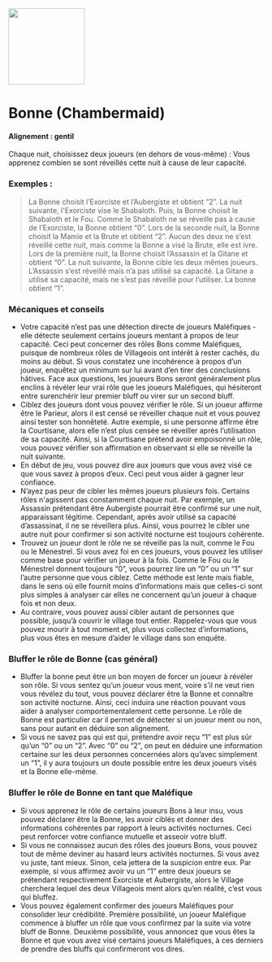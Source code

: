 <img src="https://github.com/brain-academy/wiki/blob/master/blood-on-the-clocktower/img/chambermaid.png?raw=true" height="150"> 

# Bonne (Chambermaid)
#### Alignement : gentil
Chaque nuit, choisissez deux joueurs (en dehors de vous-même) : Vous apprenez combien se sont réveillés cette nuit à cause de leur capacité.

### Exemples :
> La Bonne choisit l’Exorciste et l’Aubergiste et obtient “2”.
> La nuit suivante, l'Exorciste vise le Shabaloth. Puis, la Bonne choisit le Shabaloth et le Fou. Comme le Shabaloth ne se réveille pas à cause de l’Exorciste, la Bonne obtient “0”.
> Lors de la seconde nuit, la Bonne choisit la Mamie et la Brute et obtient “2”. Aucun des deux ne s’est réveillé cette nuit, mais comme la Bonne a visé la Brute, elle est ivre.
> Lors de la première nuit, la Bonne choisit l’Assassin et la Gitane et obtient “0”. La nuit suivante, la Bonne cible les deux mêmes joueurs. L’Assassin s’est réveillé mais n’a pas utilisé sa capacité. La Gitane a utilisé sa capacité, mais ne s’est pas réveillé pour l’utiliser. La bonne obtient “1”.

### Mécaniques et conseils
- Votre capacité n’est pas une détection directe de joueurs Maléfiques - elle détecte seulement certains joueurs mentant à propos de leur capacité. Ceci peut concerner des rôles Bons comme Maléfiques, puisque de nombreux rôles de Villageois ont intérêt à rester cachés, du moins au début. Si vous constatez une incohérence à propos d’un joueur, enquêtez un minimum sur lui avant d’en tirer des conclusions hâtives. Face aux questions, les joueurs Bons seront généralement plus enclins à révéler leur vrai rôle que les joueurs Maléfiques, qui hésiteront entre surenchérir leur premier bluff ou virer sur un second bluff.
- Ciblez des joueurs dont vous pouvez vérifier le rôle. Si un joueur affirme être le Parieur, alors il est censé se réveiller chaque nuit et vous pouvez ainsi tester son honnêteté. Autre exemple, si une personne affirme être la Courtisane, alors elle n’est plus censée se réveiller après l’utilisation de sa capacité. Ainsi, si la Courtisane prétend avoir empoisonné un rôle, vous pouvez vérifier son affirmation en observant si elle se réveille la nuit suivante.
- En début de jeu, vous pouvez dire aux joueurs que vous avez visé ce que vous savez à propos d’eux. Ceci peut vous aider à gagner leur confiance.
- N’ayez pas peur de cibler les mêmes joueurs plusieurs fois. Certains rôles n'agissent pas constamment chaque nuit. Par exemple, un Assassin prétendant être Aubergiste pourrait être confirmé sur une nuit, apparaissant légitime. Cependant, après avoir utilisé sa capacité d’assassinat, il ne se réveillera plus. Ainsi, vous pourrez le cibler une autre nuit pour confirmer si son activité nocturne est toujours cohérente.
- Trouvez un joueur dont le rôle ne se réveille pas la nuit, comme le Fou ou le Ménestrel. Si vous avez foi en ces joueurs, vous pouvez les utiliser comme base pour vérifier un joueur à la fois. Comme le Fou ou le Ménestrel donnent toujours “0”, vous pourrez lire un “0” ou un “1” sur l’autre personne que vous ciblez. Cette méthode est lente mais fiable, dans le sens où elle fournit moins d’informations mais que celles-ci sont plus simples à analyser car elles ne concernent qu’un joueur à chaque fois et non deux.
- Au contraire, vous pouvez aussi cibler autant de personnes que possible, jusqu’à couvrir le village tout entier. Rappelez-vous que vous pouvez mourir à tout moment et, plus vous collectez d’informations, plus vous êtes en mesure d’aider le village dans son enquête.

### Bluffer le rôle de Bonne (cas général)
- Bluffer la bonne peut être un bon moyen de forcer un joueur à révéler son rôle. Si vous sentez qu’un joueur vous ment, voire s’il ne veut rien vous révélez du tout, vous pouvez déclarer être la Bonne et connaître son activité nocturne. Ainsi, ceci induira une réaction pouvant vous aider à analyser comportementalement cette personne. Le rôle de Bonne est particulier car il permet de détecter si un joueur ment ou non, sans pour autant en déduire son alignement.
- Si vous ne savez pas qui est qui, prétendre avoir reçu “1” est plus sûr qu’un “0” ou un “2”. Avec “0” ou “2”, on peut en déduire une information certaine sur les deux personnes concernées alors qu’avec simplement un “1”, il y aura toujours un doute possible entre les deux joueurs visés et la Bonne elle-même.

### Bluffer le rôle de Bonne en tant que Maléfique
- Si vous apprenez le rôle de certains joueurs Bons à leur insu, vous pouvez déclarer être la Bonne, les avoir ciblés et donner des informations cohérentes par rapport à leurs activités nocturnes. Ceci peut renforcer votre confiance mutuelle et asseoir votre bluff.
- Si vous ne connaissez aucun des rôles des joueurs Bons, vous pouvez tout de même deviner au hasard leurs activités nocturnes. Si vous avez vu juste, tant mieux. Sinon, cela jettera de la suspicion entre eux. Par exemple, si vous affirmez avoir vu un “1” entre deux joueurs se prétendant respectivement Exorciste et Aubergiste, alors le Village cherchera lequel des deux Villageois ment alors qu’en réalité, c’est vous qui bluffez.
- Vous pouvez également confirmer des joueurs Maléfiques pour consolider leur crédibilité. Première possibilité, un joueur Maléfique commence à bluffer un rôle que vous confirmez par la suite via votre bluff de Bonne. Deuxième possibilité, vous annoncez que vous êtes la Bonne et que vous avez visé certains joueurs Maléfiques, à ces derniers de prendre des bluffs qui confirmeront vos dires.
